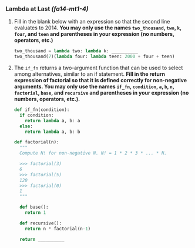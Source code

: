 
### Lambda at Last *(fa14-mt1-4)*

1. Fill in the blank below with an expression so that the second line evaluates to 2014. **You may only use the names `two_thousand`, `two`, `k`, `four`, and `teen` and parentheses in your expression (no numbers, operators, etc.)**

    ```py
    two_thousand = lambda two: lambda k: __________
    two_thousand(7)(lambda four: lambda teen: 2000 + four + teen)
    ```

1. The `if_fn` returns a two-argument function that can be used to select among alternatives, similar to an if statement. **Fill in the return expression of factorial so that it is defined correctly for non-negative arguments. You may only use the names `if_fn`, `condition`, `a`, `b`, `n`, `factorial`, `base`, and `recursive` and parentheses in your expression (no numbers, operators, etc.).**

    ```py
    def if_fn(condition):
      if condition:
        return lambda a, b: a
      else:
        return lambda a, b: b

    def factorial(n):
      """
      Compute N! for non-negative N. N! = 1 * 2 * 3 * ... * N.

      >>> factorial(3)
      6
      >>> factorial(5)
      120
      >>> factorial(0)
      1
      """

      def base():
        return 1

      def recursive():
        return n * factorial(n-1)

      return __________
    ```
